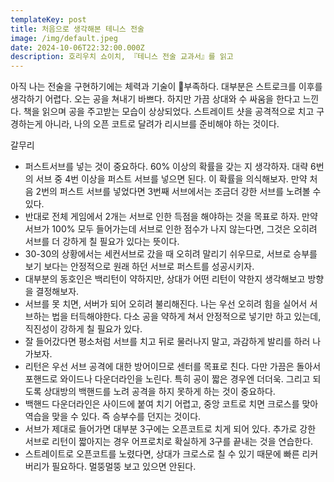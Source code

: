 ```yaml
---
templateKey: post
title: 처음으로 생각해본 테니스 전술
image: /img/default.jpeg
date: 2024-10-06T22:32:00.000Z
description: 호리우치 쇼이치, 『테니스 전술 교과서』를 읽고
---
```



아직 나는 전술을 구현하기에는 체력과 기술이 부족하다. 대부분은 스트로크를 이후를 생각하기 어렵다. 오는 공을 쳐내기 바쁘다. 하지만 가끔 상대와 수 싸움을 한다고 느낀다.  책을 읽으며 공을 주고받는 모습이 상상되었다. 스트레이트 샷을 공격적으로 치고 구경하는게 아니라, 나의 오픈 코트로 달려가 리시브를 준비해야 하는 것이다.

갈무리
- 퍼스트서브를 넣는 것이 중요하다. 60% 이상의 확률을 갖는 지 생각하자. 대략 6번의 서브 중 4번 이상을 퍼스트 서브를 넣으면 된다. 이 확률을 의식해보자.  만약 처음 2번의 퍼스트 서브를 넣었다면 3번째 서브에서는 조금더 강한 서브를 노려볼 수 있다. 
- 반대로 전체 게임에서 2개는 서브로 인한 득점을 해야하는 것을 목표로 하자. 만약 서브가 100% 모두 들어가는데 서브로 인한 점수가 나지 않는다면, 그것은 오히려 서브를 더 강하게 칠 필요가 있다는 뜻이다. 
- 30-30의 상황에서는 세컨서브로 갔을 때 오히려 말리기 쉬우므로, 서브로 승부를 보기 보다는 안정적으로 원래 하던 서브로 퍼스트를 성공시키자. 
- 대부분의 동호인은 백리턴이 약하지만, 상대가 어떤 리턴이 약한지 생각해보고 방향을 결정해보자. 
- 서브를 못 치면, 서버가 되어 오히려 불리해진다. 나는 우선 오히려 힘을 실어서 서브하는 법을 터득해야한다. 다소 공을 약하게 쳐서 안정적으로 넣기만 하고 있는데, 직진성이 강하게 칠 필요가 있다. 
- 잘 들어갔다면 평소처럼 서브를 치고 뒤로 물러나지 말고, 과감하게 발리를 하러 나가보자.
- 리턴은 우선 서브 공격에 대한 방어이므로 센터를 목표로 친다. 다만 가끔은 돌아서 포핸드로 와이드나 다운더라인을 노린다. 특히 공이 짧은 경우엔 더더욱. 그리고 되도록 상대방의 백핸드를 노려 공격을 하지 못하게 하는 것이 중요하다. 
- 백핸드 다운더라인은 사이드에 붙여 치기 어렵고, 중앙 코트로 치면 크로스를 맞아 역습을 맞을 수 있다. 즉 승부수를 던지는 것이다. 
- 서브가 제대로 들어가면 대부분 3구에는 오픈코트로 치게 되어 있다. 추가로 강한 서브로 리턴이 짧아지는 경우 어프로치로 확실하게 3구를 끝내는 것을 연습한다.
- 스트레이트로 오픈코트를 노렸다면, 상대가 크로스로 칠 수 있기 때문에 빠른 리커버리가 필요하다. 멀뚱멀뚱 보고 있으면 안된다.



